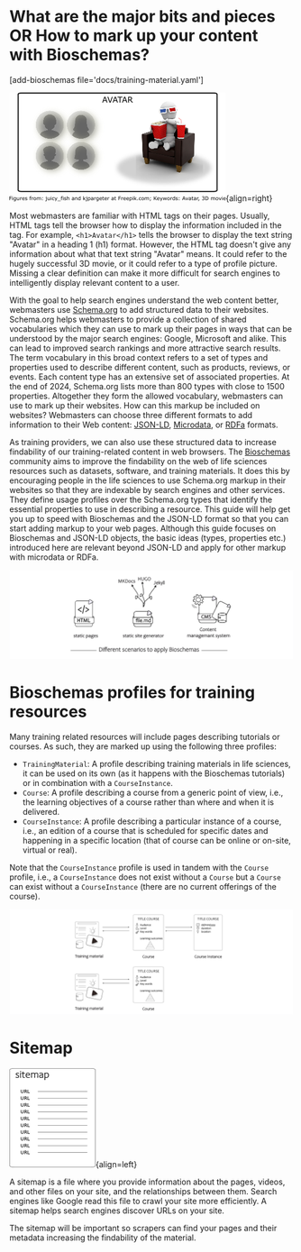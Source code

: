 # What are the major bits and pieces OR How to mark up your content with Bioschemas?

[add-bioschemas file='docs/training-material.yaml']

![avatar by juicy_fish & kjpargeter at freepik.com](../assets/images/avatar_perspectives.png){align=right}

Most webmasters are familiar with HTML tags on their pages. Usually, HTML tags tell the browser how to display the information included in the tag. For example, `<h1>Avatar</h1>` tells the browser to display the text string "Avatar" in a heading 1 (h1) format. However, the HTML tag doesn't give any information about what that text string "Avatar" means. It could refer to the hugely successful 3D movie, or it could refer to a type of profile picture. Missing a clear definition can make it more difficult for search engines to intelligently display relevant content to a user.

With the goal to help search engines understand the web content better, webmasters use [Schema.org](https://schema.org) to add structured data to their websites. Schema.org helps webmasters to provide a collection of shared vocabularies which they can use to mark up their pages in ways that can be understood by the major search engines: Google, Microsoft and alike. This can lead to improved search rankings and more attractive search results. The term vocabulary in this broad context refers to a set of types and properties used to describe different content, such as products, reviews, or events. Each content type has an extensive set of associated properties. At the end of 2024, Schema.org lists more than 800 types with close to 1500 properties. Altogether they form the allowed vocabulary, webmasters can use to mark up their websites. How can this markup be included on websites? Webmasters can choose three different formats to add information to their Web content: [JSON-LD](https://en.wikipedia.org/wiki/JSON-LD), [Microdata](https://en.wikipedia.org/wiki/Microdata_(HTML)), or [RDFa](https://en.wikipedia.org/wiki/RDFa) formats. 

As training providers, we can also use these structured data to increase findability of our training-related content in web browsers. The [Bioschemas](https://bioschemas.org/) community aims to improve the findability on the web of life sciences resources such as datasets, software, and training materials. It does this by encouraging people in the life sciences to use Schema.org markup in their websites so that they are indexable by search engines and other services. They define usage profiles over the Schema.org types that identify the essential properties to use in describing a resource. This guide will help get you up to speed with Bioschemas and the JSON-LD format so that you can start adding markup to your web pages. Although this guide focuses on Bioschemas and JSON-LD objects, the basic ideas (types, properties etc.) introduced here are relevant beyond JSON-LD and apply for other markup with microdata or RDFa.

![bioschema use cases](../assets/images/Bioschemas_usecases.png)

# Bioschemas profiles for training resources

Many training related resources will include pages describing tutorials or courses. As such, they are marked up using the following three profiles:

- `TrainingMaterial`: A profile describing training materials in life sciences, it can be used on its own (as it happens with the Bioschemas tutorials) or in combination with a `CourseInstance`.
- `Course`: A profile describing a course from a generic point of view, i.e., the learning objectives of a course rather than where and when it is delivered.
- `CourseInstance`: A profile describing a particular instance of a course, i.e., an edition of a course that is scheduled for specific dates and happening in a specific location (that of course can be online or on-site, virtual or real).

Note that the `CourseInstance` profile is used in tandem with the `Course` profile, i.e., a `CourseInstance` does not exist without a `Course` but a `Course` can exist without a `CourseInstance` (there are no current offerings of the course).

![bioschema use cases](../assets/images/profiles_training.png)

# Sitemap

![sitemap drawing](../assets/images/sitemap_drawing.png){align=left}

A sitemap is a file where you provide information about the pages, videos, and other files on your site, and the relationships between them. Search engines like Google read this file to crawl your site more efficiently. A sitemap helps search engines discover URLs on your site.

The sitemap will be important so scrapers can find your pages and their metadata increasing the findability of the material.
